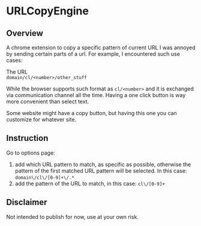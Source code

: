 # URLCopyEngine
## Overview
A chrome extension to copy a specific pattern of current URL
I was annoyed by sending certain parts of a url.
For example, I encountered such use cases:

The URL  
`domain/cl/<number>/other_stuff`

While the browser supports such format as `cl/<number>` and it is exchanged via communication channel all the time. 
Having a one click button is way more convenient than select text.

Some website might have a copy button, but having this one you can customize for whatever site.

## Instruction
Go to options page:
1. add which URL pattern to match, as specific as possible, otherwise the pattern of the first matched URL pattern will be selected. In this case: `domain\/cl\/[0-9]+\/.*`
2. add the pattern of the URL to match, in this case: `cl\/[0-9]+`

## Disclaimer
Not intended to publish for now, use at your own risk.
